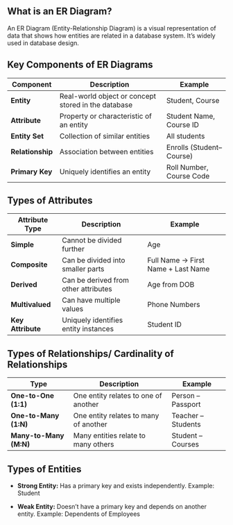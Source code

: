 ## What is an ER Diagram?
An ER Diagram (Entity-Relationship Diagram) is a visual representation of data that shows how entities are related in a database system. It’s widely used in database design.

## Key Components of ER Diagrams
| Component        | Description                                         | Example                  |
| ---------------- | --------------------------------------------------- | ------------------------ |
| **Entity**       | Real-world object or concept stored in the database | Student, Course          |
| **Attribute**    | Property or characteristic of an entity             | Student Name, Course ID  |
| **Entity Set**   | Collection of similar entities                      | All students             |
| **Relationship** | Association between entities                        | Enrolls (Student–Course) |
| **Primary Key**  | Uniquely identifies an entity                       | Roll Number, Course Code |

## Types of Attributes
| Attribute Type    | Description                          | Example                            |
| ----------------- | ------------------------------------ | ---------------------------------- |
| **Simple**        | Cannot be divided further            | Age                                |
| **Composite**     | Can be divided into smaller parts    | Full Name → First Name + Last Name |
| **Derived**       | Can be derived from other attributes | Age from DOB                       |
| **Multivalued**   | Can have multiple values             | Phone Numbers                      |
| **Key Attribute** | Uniquely identifies entity instances | Student ID                         |

## Types of Relationships/ Cardinality of Relationships
| Type                    | Description                           | Example            |
| ----------------------- | ------------------------------------- | ------------------ |
| **One-to-One (1:1)**    | One entity relates to one of another  | Person – Passport  |
| **One-to-Many (1\:N)**  | One entity relates to many of another | Teacher – Students |
| **Many-to-Many (M\:N)** | Many entities relate to many others   | Student – Courses  |

## Types of Entities
- **Strong Entity:** Has a primary key and exists independently.
Example: Student

- **Weak Entity:** Doesn’t have a primary key and depends on another entity.
Example: Dependents of Employees



